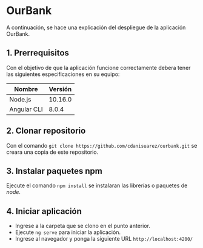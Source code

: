 # OurBank
A continuación, se hace una explicación del despliegue de la aplicación OurBank.

## 1. Prerrequisitos
Con el objetivo de que la aplicación funcione correctamente debera tener las siguientes especificaciones en su equipo:

|Nombre     |Versión|
|-----------|-------|
|Node.js    |10.16.0|
|Angular CLI|8.0.4  |

## 2. Clonar repositorio

Con el comando `git clone https://github.com/cdanisuarez/ourbank.git` se creara una copia de este repositorio.

## 3. Instalar paquetes npm
Ejecute el comando `npm install` se instalaran las librerías o paquetes de *node*.

## 4. Iniciar aplicación
- Ingrese a la carpeta que se clono en el punto anterior.
- Ejecute `ng serve` para iniciar la aplicación.
- Ingrese al navegador y ponga la siguiente URL `http://localhost:4200/`